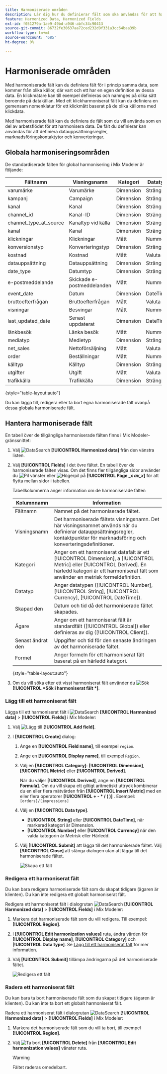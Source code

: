 ```yaml
---
title: Harmoniserade områden
description: Lär dig hur du definierar fält som ska användas för att harmonisera data i Mix Modeler.
feature: Harmonized Data, Harmonized Fields
exl-id: f051279a-1ae9-49bd-a946-abfc34c90413
source-git-commit: 86732fe30637aa72ced232d9f331a3cc64baa39b
workflow-type: tm+mt
source-wordcount: '685'
ht-degree: 0%

---
```


# Harmoniserade områden

Med harmoniserade fält kan du definiera fält för i princip samma data, som kommer från olika källor, där vart och ett har en egen definition av dessa data. En klickmätare kan till exempel definieras och namnges på olika sätt beroende på datakällan. Med ett klickharmoniserat fält kan du definiera en gemensam nomenklatur för ett klickmått baserat på de olika källorna med klickdata.

Med harmoniserade fält kan du definiera de fält som du vill använda som en del av arbetsflödet för att harmonisera data. De fält du definierar kan användas för att definiera datauppsättningsregler, marknadsföringskontaktytor och konverteringar.

## Globala harmoniseringsområden

De standardiserade fälten för global harmonisering i Mix Modeler är följande:


| Fältnamn | Visningsnamn | Kategori | Datatyp | Kommentar |
| ---------------------- | ---------------------- | --------- | --------- | --------- |
| varumärke | Varumärke | Dimension | Sträng |           |
| kampanj | Campaign | Dimension | Sträng |           |
| kanal | Kanal | Dimension | Sträng |           |
| channel_id | Kanal-ID | Dimension | Sträng |           |
| channel_type_at_source | Kanaltyp vid källa | Dimension | Sträng |           |
| kanal | Kanal | Dimension | Sträng |           |
| klickningar | Klickningar | Mått | Nummer |           |
| konversionstyp | Konverteringstyp | Dimension | Sträng |           |
| kostnad | Kostnad | Mått | Valuta |           |
| datauppsättning | Datauppsättning | Dimension | Sträng |           |
| date_type | Datumtyp | Dimension | Sträng | dag, vecka |
| e-postmeddelande | Skickade e-postmeddelanden | Mått | Nummer |           |
| event_date | Datum | Dimension | DateTime |           |
| bruttoefterfrågan | Bruttoefterfrågan | Mått | Valuta |           |
| visningar | Besvingar | Mått | Nummer |           |
| last_updated_date | Senast uppdaterat | Dimension | DateTime |           |
| länkbesök | Länka besök | Mått | Nummer |           |
| mediatyp | Medietyp | Dimension | Sträng |           |
| net_sales | Nettoförsäljning | Mått | Valuta |           |
| order | Beställningar | Mått | Nummer |           |
| källtyp | Källtyp | Dimension | Sträng |           |
| utgifter | Utgift | Mått | Valuta |           |
| trafikkälla | Trafikkälla | Dimension | Sträng |           |

{style="table-layout:auto"}

Du kan lägga till, redigera eller ta bort egna harmoniserade fält ovanpå dessa globala harmoniserade fält.

## Hantera harmoniserade fält

En tabell över de tillgängliga harmoniserade fälten finns i Mix Modeler-gränssnittet:

1. Välj ![DataSearch](../assets/icons/DataCheck.svg) **[!UICONTROL Harmonized data]** från den vänstra listen.

1. Välj **[!UICONTROL Fields]** i det övre fältet. En tabell över de harmoniserade fälten visas. Om det finns fler tillgängliga sidor använder du ![Pil vänster](../assets/icons/ChevronLeft.svg) eller ![Högerpil](../assets/icons/ChevronRight.svg) på **[!UICONTROL Page _x _av_x_]** för att flytta mellan sidor i tabellen.

   Tabellkolumnerna anger information om de harmoniserade fälten

   | Kolumnnamn | Information |
   | ---------------------- | ----------|
   | Fältnamn | Namnet på det harmoniserade fältet. |
   | Visningsnamn | Det harmoniserade fältets visningsnamn. Det här visningsnamnet används när du definierar datauppsättningsregler, kontaktpunkter för marknadsföring och konverteringsdefinitioner. |
   | Kategori | Anger om ett harmoniserat datafält är ett [!UICONTROL Dimension], a [!UICONTROL Metric] eller [!UICONTROL Derived]. En härledd kategori är ett harmoniserat fält som använder en metrisk formeldefinition. |
   | Datatyp | Anger datatypen ([!UICONTROL Number], [!UICONTROL String], [!UICONTROL Currency], [!UICONTROL DateTime]). |
   | Skapad den | Datum och tid då det harmoniserade fältet skapades. |
   | Ägare | Anger om ett harmoniserat fält är standardfält ([!UICONTROL Global]) eller definieras av dig ([!UICONTROL Client]). |
   | Senast ändrat den | Uppgifter och tid för den senaste ändringen av det harmoniserade fältet. |
   | Formel | Anger formeln för ett harmoniserat fält baserat på en härledd kategori. |

   {style="table-layout:auto"}

1. Om du vill söka efter ett visst harmoniserat fält använder du ![Sök](../assets/icons/Search.svg) **[!UICONTROL *Sök i harmoniserat fält *]**.


### Lägg till ett harmoniserat fält

Lägga till ett harmoniserat fält i ![DataSearch](../assets/icons/DataCheck.svg) **[!UICONTROL Harmonized data]** > **[!UICONTROL Fields]** i Mix Modeler:

1. Välj ![Lägg till](../assets/icons/AddCircle.svg) **[!UICONTROL Add field]**.

1. I **[!UICONTROL Create]** dialog:

   1. Ange en **[!UICONTROL Field name]**, till exempel `region`.
   1. Ange en **[!UICONTROL Display name]**, till exempel `Region`.
   1. Välj en **[!UICONTROL Category]**: **[!UICONTROL Dimension]**, **[!UICONTROL Metric]** eller **[!UICONTROL Derived]**.

      När du väljer **[!UICONTROL Derived]**, ange en **[!UICONTROL Formula]**. Om du vill skapa ett giltigt aritmetiskt uttryck kombinerar du en eller flera mätvärden från **[!UICONTROL Insert Metric]** med en eller flera operatorer **[!UICONTROL + - * / ( )]** . Exempel: `[orders]/[impressions]`

   1. Välj en **[!UICONTROL Data type]**.

      - **[!UICONTROL String]** eller **[!UICONTROL DateTime]**, när markerad kategori är Dimension.
      - **[!UICONTROL Number]** eller **[!UICONTROL Currency]** när den valda kategorin är Metrisk eller Härledd.

   1. Välj **[!UICONTROL Submit]** att lägga till det harmoniserade fältet. Välj **[!UICONTROL Close]** att stänga dialogen utan att lägga till det harmoniserade fältet.

      ![Skapa ett fält](../assets/create-field.png)


### Redigera ett harmoniserat fält

Du kan bara redigera harmoniserade fält som du skapat tidigare (ägaren är klienten). Du kan inte redigera ett globalt harmoniserat fält.

Redigera ett harmoniserat fält i dialogrutan ![DataSearch](../assets/icons/DataCheck.svg) **[!UICONTROL Harmonized data]** > **[!UICONTROL Fields]** i Mix Modeler:

1. Markera det harmoniserade fält som du vill redigera. Till exempel: **[!UICONTROL Region]**.

1. I **[!UICONTROL Edit harmonization values]** ruta, ändra värden för **[!UICONTROL Display name]**, **[!UICONTROL Category]** och **[!UICONTROL Data type]**. Se [Lägg till ett harmoniserat fält](#add-a-harmonized-field) för mer information.

1. Välj **[!UICONTROL Submit]** tillämpa ändringarna på det harmoniserade fältet.

   ![Redigera ett fält](../assets/edit-field.png)

### Radera ett harmoniserat fält

Du kan bara ta bort harmoniserade fält som du skapat tidigare (ägaren är klienten). Du kan inte ta bort ett globalt harmoniserat fält.

Radera ett harmoniserat fält i dialogrutan ![DataSearch](../assets/icons/DataCheck.svg) **[!UICONTROL Harmonized data]** > **[!UICONTROL Fields]** i Mix Modeler:

1. Markera det harmoniserade fält som du vill ta bort, till exempel **[!UICONTROL Region]**.

1. Välj ![Ta bort](../assets/icons/Delete.svg) **[!UICONTROL Delete]** från **[!UICONTROL Edit harmonization values]** vänster ruta.

   >[!WARNING]
   >
   >   Fältet raderas omedelbart.

